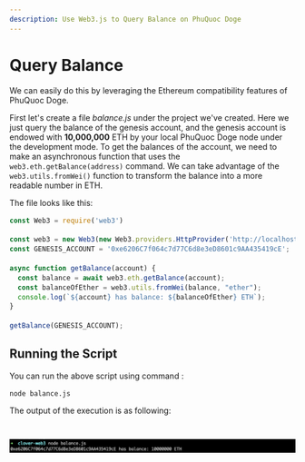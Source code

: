 ```yaml
---
description: Use Web3.js to Query Balance on PhuQuoc Doge
---
```


# Query Balance

We can easily do this by leveraging the Ethereum compatibility features of PhuQuoc Doge.

First let's create a file _balance.js_ under the project we've created. Here we just query the balance of the genesis account, and the genesis account is endowed with **10,000,000** ETH by your local PhuQuoc Doge node under the development mode. To get the balances of the account, we need to make an asynchronous function that uses the `web3.eth.getBalance(address)` command. We can take advantage of the `web3.utils.fromWei()` function to transform the balance into a more readable number in ETH.

The file looks like this:

```typescript
const Web3 = require('web3')

const web3 = new Web3(new Web3.providers.HttpProvider('http://localhost:9933'));
const GENESIS_ACCOUNT = '0xe6206C7f064c7d77C6d8e3eD8601c9AA435419cE';

async function getBalance(account) {
  const balance = await web3.eth.getBalance(account);
  const balanceOfEther = web3.utils.fromWei(balance, "ether");
  console.log(`${account} has balance: ${balanceOfEther} ETH`);
}

getBalance(GENESIS_ACCOUNT);
```

## Running the Script

You can run the above script using command :

```text
node balance.js
```

The output of the execution is as following:

# ![](../../../.gitbook/assets/image%20%282%29.png)

